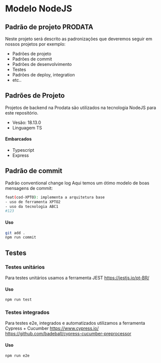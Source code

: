 # Modelo NodeJS
## Padrão de projeto PRODATA

Neste projeto será descrito as padronizações que deveremos seguir em nossos projetos
por exemplo:

- Padrões de projeto
- Padrões de commit
- Padrões de desenvolvimento
- Testes
- Padrões de deploy, integration
- etc..

## Padrões de Projeto

Projetos de backend na Prodata são utilizados na tecnologia NodeJS para este repositório.
- Vesão: 18.13.0
- Linguagem TS

#### Embarcados

- Typescript
- Express

## Padrão de commit
Padrão conventional change log
Aqui temos um ótimo modelo de boas mensagens de commit:
```sh
feat(cod-XPTO): implementa a arquitetura base
- uso de ferramenta XPTO2
- uso da tecnologia ABC1
#123
```
#### Uso
```sh
git add .
npm run commit
```

## Testes

### Testes unitários
Para testes unitários usamos a ferramenta JEST
https://jestjs.io/pt-BR/

#### Uso
```sh
npm run test
```

### Testes integrados
Para testes e2e, integrados e automatizados utilizamos a ferramenta Cypress + Cucumber
https://www.cypress.io/
https://github.com/badeball/cypress-cucumber-preprocessor

#### Uso
```sh
npm run e2e
```
